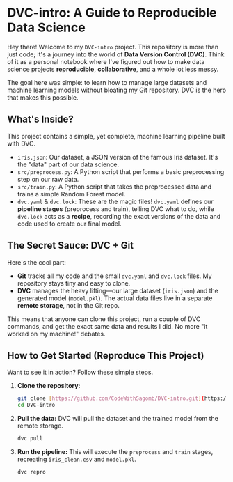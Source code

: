 # DVC-intro: A Guide to Reproducible Data Science 

Hey there! Welcome to my `DVC-intro` project. This repository is more than just code; it's a journey into the world of **Data Version Control (DVC)**. Think of it as a personal notebook where I've figured out how to make data science projects **reproducible**, **collaborative**, and a whole lot less messy.

The goal here was simple: to learn how to manage large datasets and machine learning models without bloating my Git repository. DVC is the hero that makes this possible.

## What's Inside? 

This project contains a simple, yet complete, machine learning pipeline built with DVC.

* `iris.json`: Our dataset, a JSON version of the famous Iris dataset. It's the "data" part of our data science.
* `src/preprocess.py`: A Python script that performs a basic preprocessing step on our raw data.
* `src/train.py`: A Python script that takes the preprocessed data and trains a simple Random Forest model.
* `dvc.yaml` & `dvc.lock`: These are the magic files! `dvc.yaml` defines our **pipeline stages** (preprocess and train), telling DVC what to do, while `dvc.lock` acts as a **recipe**, recording the exact versions of the data and code used to create our final model.

## The Secret Sauce: DVC + Git 

Here's the cool part:

* **Git** tracks all my code and the small `dvc.yaml` and `dvc.lock` files. My repository stays tiny and easy to clone.
* **DVC** manages the heavy lifting—our large dataset (`iris.json`) and the generated model (`model.pkl`). The actual data files live in a separate **remote storage**, not in the Git repo. 

This means that anyone can clone this project, run a couple of DVC commands, and get the exact same data and results I did. No more "it worked on my machine!" debates.

## How to Get Started (Reproduce This Project) 

Want to see it in action? Follow these simple steps.

1.  **Clone the repository:**
    ```bash
    git clone [https://github.com/CodeWithSagomb/DVC-intro.git](https://github.com/CodeWithSagomb/DVC-intro.git)
    cd DVC-intro
    ```

2.  **Pull the data:** DVC will pull the dataset and the trained model from the remote storage.
    ```bash
    dvc pull
    ```

3.  **Run the pipeline:** This will execute the `preprocess` and `train` stages, recreating `iris_clean.csv` and `model.pkl`.
    ```bash
    dvc repro
    ```

